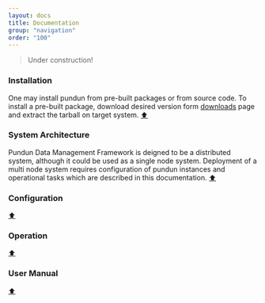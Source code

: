 ```yaml
---
layout: docs
title: Documentation
group: "navigation"
order: "100"
---
```

> Under construction!

### Installation
One may install pundun from pre-built packages or from source code.
To install a pre-built package, download desired version form [downloads](/downloads/) page and extract the tarball on target system. [:arrow_up:](#)

### System Architecture
Pundun Data Management Framework is deigned to be a distributed system, although it could be used as a single node system. Deployment of a multi node system requires configuration of pundun instances and operational tasks which are described in this documentation. [:arrow_up:](#)

### Configuration

[:arrow_up:](#)

### Operation

[:arrow_up:](#)

### User Manual

[:arrow_up:](#)

